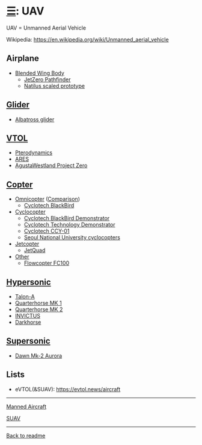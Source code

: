 [&#9776;](readme.md#categories): UAV
====================================

UAV = Unmanned Aerial Vehicle

Wikipedia: <https://en.wikipedia.org/wiki/Unmanned_aerial_vehicle>

## Airplane
- [Blended Wing Body](Airplane.BlendedWingBody.md)
  - [JetZero Pathfinder](Airplane.BlendedWingBody.md#jetzero-pathfinder)
  - [Natilus scaled prototype](Airplane.BlendedWingBody.md#natilus-scaled-prototype)

## [Glider](Glider.md#uav)
- [Albatross glider](Glider.md#albatross-glider)

## [VTOL](UAV.VTOL.md)
- [Pterodynamics](UAV.VTOL.md#pterodynamics-transwing-p4)
- [ARES](UAV.VTOL.md#ares)
- [AgustaWestland Project Zero](UAV.VTOL.md#agustawestland-project-zero)

## [Copter](UAV.Copter.md)
- [Omnicopter](Omnicopter.md#uav) ([Comparison](Omnicopter.md#comparison))
  - [Cyclotech BlackBird](Omnicopter.md#cyclotech-blackbird-demonstrator)
- [Cyclocopter](Cyclocopter.md#uav)
  - [Cyclotech BlackBird Demonstrator](Cyclocopter.md#cyclotech-blackbird-demonstrator)
  - [Cyclotech Technology Demonstrator](Cyclocopter.md#cyclotech-technology-demonstrator)
  - [Cyclotech CCY-01](Cyclocopter.md#cyclotech-ccy-01)
  - [Seoul National University cyclocopters](Cyclocopter.md#seoul-national-university-cyclocopters)
- [Jetcopter](Jetcopter.md#uav)
  - [JetQuad](Jetcopter.md#jetquad)
- [Other](UAV.Copter.md#other)
  - [Flowcopter FC100](UAV.Copter.md#flowcopter-fc100)

## [Hypersonic](Supersonic.md#uav-hypersonic)
- [Talon-A](Supersonic.md#talon-a)
- [Quarterhorse MK 1](Supersonic.md#quarterhorse-mk-1)
- [Quarterhorse MK 2](Supersonic.md#quarterhorse-mk-2)
- [INVICTUS](Supersonic.md#invictus)
- [Darkhorse](Supersonic.md#darkhorse)

## [Supersonic](Supersonic.md#uav-supersonic)
- [Dawn Mk-2 Aurora](Supersonic.md#dawn-mk-2-aurora)

## Lists

- eVTOL(&SUAV): <https://evtol.news/aircraft>



---
[Manned Aircraft](Aircraft.md)

[SUAV](SUAV.md)



---
[Back to readme](readme.md)
